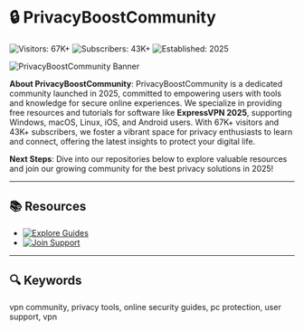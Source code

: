 # 🔒 PrivacyBoostCommunity

![Visitors: 67K+](https://img.shields.io/badge/Visitors-67K+-ff9f43) ![Subscribers: 43K+](https://img.shields.io/badge/Subscribers-43K+-6ab04c) ![Established: 2025](https://img.shields.io/badge/Established-2025-orange)

![PrivacyBoostCommunity Banner](https://repository-images.githubusercontent.com/765359901/fd93051f-e5b1-4cdb-b9da-91f1de5252cb)

**About PrivacyBoostCommunity**: PrivacyBoostCommunity is a dedicated community launched in 2025, committed to empowering users with tools and knowledge for secure online experiences. We specialize in providing free resources and tutorials for software like **ExpressVPN 2025**, supporting Windows, macOS, Linux, iOS, and Android users. With 67K+ visitors and 43K+ subscribers, we foster a vibrant space for privacy enthusiasts to learn and connect, offering the latest insights to protect your digital life.

**Next Steps**: Dive into our repositories below to explore valuable resources and join our growing community for the best privacy solutions in 2025!

---

## 📚 Resources

- [![Explore Guides](https://img.shields.io/badge/Explore_Guides-NOW-00cc00?style=rounded&labelColor=1a1a1a)](https://github.com/PrivacyBoostCommunity/ExpressVPN-Privacy-2025)
- [![Join Support](https://img.shields.io/badge/Join_Support-NOW-00cc00?style=rounded&labelColor=1a1a1a)](https://github.com/PrivacyBoostCommunity/.github)

---

## 🔍 Keywords

vpn community, privacy tools, online security guides, pc protection, user support, vpn 

